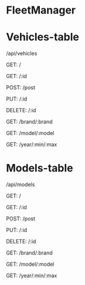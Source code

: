 # FleetManager

# Vehicles-table
/api/vehicles

GET: /

GET: /:id

POST: /post

PUT: /:id

DELETE: /:id

GET: /brand/:brand

GET: /model/:model

GET: /year/:min/:max

# Models-table
/api/models

GET: /

GET: /:id

POST: /post

PUT: /:id

DELETE: /:id

GET: /brand/:brand

GET: /model/:model

GET: /year/:min/:max

